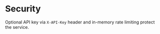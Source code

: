 # Security

Optional API key via `X-API-Key` header and in-memory rate limiting protect the service.
